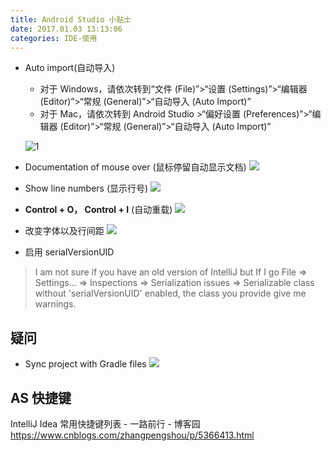```yaml
---
title: Android Studio 小贴士
date: 2017.01.03 13:13:06
categories: IDE-使用
---
```


* Auto import(自动导入)
  + 对于 Windows，请依次转到“文件 (File)”>“设置 (Settings)”>“编辑器 (Editor)”>“常规 (General)”>“自动导入 (Auto Import)”
  + 对于 Mac，请依次转到 Android Studio >“偏好设置 (Preferences)”>“编辑器 (Editor)”>“常规 (General)”>“自动导入 (Auto Import)”

  ![1]

* Documentation of mouse over (鼠标停留自动显示文档)
  ![][2]

* Show line numbers (显示行号)
  ![][3]

* **Control + O， Control + I** (自动重载)
  ![][4]

* 改变字体以及行间距
![](http://upload-images.jianshu.io/upload_images/1662509-8e4c788bb8dea0ef.gif?imageMogr2/auto-orient/strip)

* 启用 serialVersionUID
> I am not sure if you have an old version of IntelliJ but If I go File => Settings... => Inspections => Serialization issues => Serializable class without 'serialVersionUID' enabled, the class you provide give me warnings.

## 疑问

* Sync project with Gradle files
![](http://upload-images.jianshu.io/upload_images/1662509-7f3d76c59034095c.png?imageMogr2/auto-orient/strip%7CimageView2/2/w/1240)

[1]: http://upload-images.jianshu.io/upload_images/1662509-7938b2eb8644dbfa.png?imageMogr2/auto-orient/strip%7CimageView2/2/w/1240

[2]: http://upload-images.jianshu.io/upload_images/1662509-5111a02dd180a209.png?imageMogr2/auto-orient/strip%7CimageView2/2/w/1240

[3]: http://upload-images.jianshu.io/upload_images/1662509-bd121eba1bbc5684.png?imageMogr2/auto-orient/strip%7CimageView2/2/w/1240

[4]: http://upload-images.jianshu.io/upload_images/1662509-86e4fb26a36da4ee.png?imageMogr2/auto-orient/strip%7CimageView2/2/w/1240

## AS 快捷键

IntelliJ Idea 常用快捷键列表 - 一路前行 - 博客园
<https://www.cnblogs.com/zhangpengshou/p/5366413.html>
